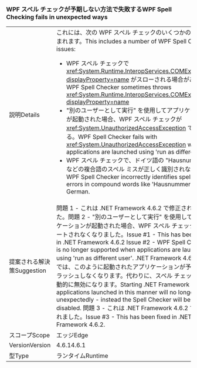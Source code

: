 ### <a name="wpf-spell-checking-fails-in-unexpected-ways"></a><span data-ttu-id="99e40-101">WPF スペル チェックが予期しない方法で失敗する</span><span class="sxs-lookup"><span data-stu-id="99e40-101">WPF Spell Checking fails in unexpected ways</span></span>

|   |   |
|---|---|
|<span data-ttu-id="99e40-102">説明</span><span class="sxs-lookup"><span data-stu-id="99e40-102">Details</span></span>|<span data-ttu-id="99e40-103">これには、次の WPF スペル チェックのいくつかの問題が含まれます。</span><span class="sxs-lookup"><span data-stu-id="99e40-103">This includes a number of WPF Spell Checker issues:</span></span><ul><li><span data-ttu-id="99e40-104">WPF スペル チェックで <xref:System.Runtime.InteropServices.COMException?displayProperty=name> がスローされる場合がある。</span><span class="sxs-lookup"><span data-stu-id="99e40-104">WPF Spell Checker sometimes throws <xref:System.Runtime.InteropServices.COMException?displayProperty=name></span></span></li><li><span data-ttu-id="99e40-105">"別のユーザーとして実行" を使用してアプリケーションが起動された場合、WPF スペル チェックが <xref:System.UnauthorizedAccessException> で失敗する。</span><span class="sxs-lookup"><span data-stu-id="99e40-105">WPF Spell Checker fails with <xref:System.UnauthorizedAccessException> when applications are launched using 'run as different user'</span></span></li><li><span data-ttu-id="99e40-106">WPF スペル チェックで、ドイツ語の "Hausnummer" などの複合語のスペル ミスが正しく識別されない。</span><span class="sxs-lookup"><span data-stu-id="99e40-106">WPF Spell Checker incorrectly identifies spelling errors in compound words like 'Hausnummer' in German.</span></span></li></ul>|
|<span data-ttu-id="99e40-107">提案される解決策</span><span class="sxs-lookup"><span data-stu-id="99e40-107">Suggestion</span></span>|<span data-ttu-id="99e40-108">問題 1 - これは .NET Framework 4.6.2 で修正されました。問題 2 - "別のユーザーとして実行" を使用してアプリケーションが起動された場合、WPF スペル チェックがサポートされなくなりました。</span><span class="sxs-lookup"><span data-stu-id="99e40-108">Issue #1 - This has been fixed in .NET Framework 4.6.2 Issue #2 - WPF Spell Checker is no longer supported when applications are launched using 'run as different user'.</span></span> <span data-ttu-id="99e40-109">.NET Framework 4.6.2 以降では、このように起動されたアプリケーションが予期せずクラッシュしなくなります。代わりに、スペル チェックが自動的に無効になります。</span><span class="sxs-lookup"><span data-stu-id="99e40-109">Starting .NET Framework 4.6.2, applications launched in this manner will no longer crash unexpectedly - instead the Spell Checker will be silently disabled.</span></span> <span data-ttu-id="99e40-110">問題 3 - これは .NET Framework 4.6.2 で修正されました。</span><span class="sxs-lookup"><span data-stu-id="99e40-110">Issue #3 - This has been fixed in .NET Framework 4.6.2.</span></span>|
|<span data-ttu-id="99e40-111">スコープ</span><span class="sxs-lookup"><span data-stu-id="99e40-111">Scope</span></span>|<span data-ttu-id="99e40-112">エッジ</span><span class="sxs-lookup"><span data-stu-id="99e40-112">Edge</span></span>|
|<span data-ttu-id="99e40-113">Version</span><span class="sxs-lookup"><span data-stu-id="99e40-113">Version</span></span>|<span data-ttu-id="99e40-114">4.6.1</span><span class="sxs-lookup"><span data-stu-id="99e40-114">4.6.1</span></span>|
|<span data-ttu-id="99e40-115">型</span><span class="sxs-lookup"><span data-stu-id="99e40-115">Type</span></span>|<span data-ttu-id="99e40-116">ランタイム</span><span class="sxs-lookup"><span data-stu-id="99e40-116">Runtime</span></span>|

